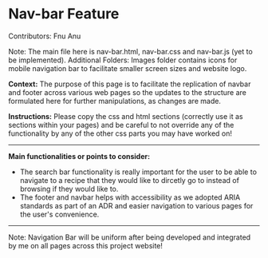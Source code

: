 # Nav-bar Feature
Contributors: Fnu Anu

Note: The main file here is nav-bar.html, nav-bar.css and nav-bar.js (yet to be implemented). 
Additional Folders: Images folder contains icons for mobile navigation bar to 
facilitate smaller screen sizes and website logo. 

**Context:** The purpose of this page is to facilitate the replication of navbar and footer across various
web pages so the updates to the structure are formulated here for further manipulations, as changes are made.

**Instructions:** Please copy the css and html sections (correctly use it as sections within your pages)
and be careful to not override any of the functionality by any of the other css parts you may have worked on!

---
**Main functionalities or points to consider:**
- The search bar functionality is really important for the user to be able to navigate to a recipe that they would like to dircetly go to instead of browsing if they would like to.
- The footer and navbar helps with accessibility as we adopted ARIA standards as part of an ADR and easier navigation to various pages for the user's convenience.
---

Note: Navigation Bar will be uniform after being developed and integrated by me on all pages across this project website!
